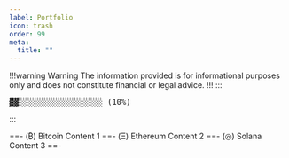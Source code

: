 ```yaml
---
label: Portfolio
icon: trash
order: 99
meta:
  title: ""
---
```

!!!warning Warning
The information provided is for informational purposes only and does not constitute financial or legal advice.
!!!
:::
<pre>
▓▓░░░░░░░░░░░░░░░░░░ (10%)
</pre>
:::

==- (₿) Bitcoin
Content 1
==- (Ξ) Ethereum
Content 2
==- (◎) Solana
Content 3
==-
